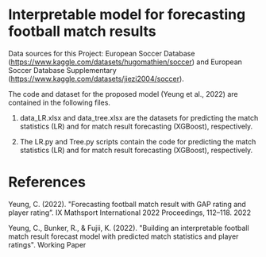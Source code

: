 # Interpretable model for forecasting football match results
Data sources for this Project: European Soccer Database (https://www.kaggle.com/datasets/hugomathien/soccer) and European Soccer Database Supplementary (https://www.kaggle.com/datasets/jiezi2004/soccer).

The code and dataset for the proposed model (Yeung et al., 2022) are contained in the following files.

1. data_LR.xlsx and data_tree.xlsx are the datasets for predicting the match statistics (LR) and for match result forecasting (XGBoost), respectively.

2. The LR.py and Tree.py scripts contain the code for predicting the match statistics (LR) and for match result forecasting (XGBoost), respectively.

# References
Yeung, C. (2022). "Forecasting football match result with GAP rating and player rating”. IX Mathsport International 2022 Proceedings, 112–118.
2022

Yeung, C., Bunker, R., & Fujii, K. (2022). "Building an interpretable football match result forecast model with predicted match statistics and player ratings". Working Paper

